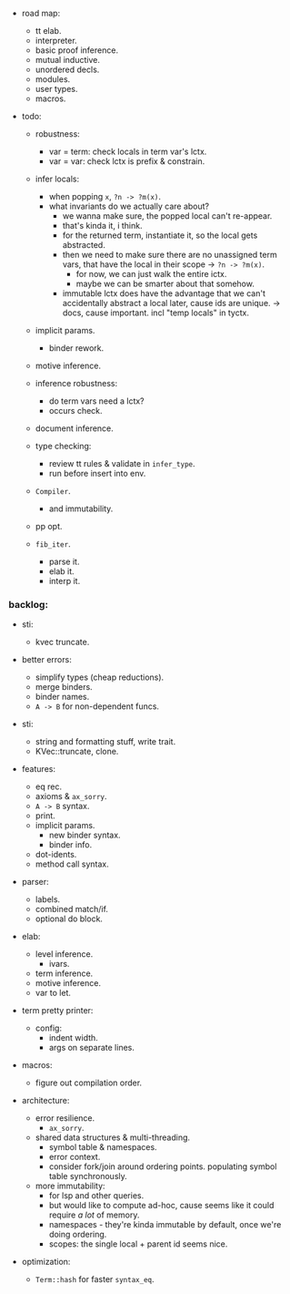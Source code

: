 
- road map:
    - tt elab.
    - interpreter.
    - basic proof inference.
    - mutual inductive.
    - unordered decls.
    - modules.
    - user types.
    - macros.

- todo:
    - robustness:
        - var = term: check locals in term var's lctx.
        - var = var: check lctx is prefix & constrain.
    - infer locals:
        - when popping `x`, `?n -> ?m(x)`.
        - what invariants do we actually care about?
            - we wanna make sure, the popped local can't re-appear.
            - that's kinda it, i think.
            - for the returned term, instantiate it, so the local gets abstracted.
            - then we need to make sure there are no unassigned term vars,
              that have the local in their scope -> `?n -> ?m(x)`.
                - for now, we can just walk the entire ictx.
                - maybe we can be smarter about that somehow.
            - immutable lctx does have the advantage that we can't accidentally
              abstract a local later, cause ids are unique.
              -> docs, cause important. incl "temp locals" in tyctx.

    - implicit params.
        - binder rework.

    - motive inference.

    - inference robustness:
        - do term vars need a lctx?
        - occurs check.

    - document inference.

    - type checking:
        - review tt rules & validate in `infer_type`.
        - run before insert into env.

    - `Compiler`.
        - and immutability.

    - pp opt.

    - `fib_iter`.
        - parse it.
        - elab it.
        - interp it.



### backlog:

- sti:
    - kvec truncate.

- better errors:
    - simplify types (cheap reductions).
    - merge binders.
    - binder names.
    - `A -> B` for non-dependent funcs.

- sti:
    - string and formatting stuff, write trait.
    - KVec::truncate, clone.

- features:
    - eq rec.
    - axioms & `ax_sorry`.
    - `A -> B` syntax.
    - print.
    - implicit params.
        - new binder syntax.
        - binder info.
    - dot-idents.
    - method call syntax.

- parser:
    - labels.
    - combined match/if.
    - optional do block.

- elab:
    - level inference.
        - ivars.
    - term inference.
    - motive inference.
    - var to let.

- term pretty printer:
    - config:
        - indent width.
        - args on separate lines.

- macros:
    - figure out compilation order.

- architecture:
    - error resilience.
        - `ax_sorry`.
    - shared data structures & multi-threading.
        - symbol table & namespaces.
        - error context.
        - consider fork/join around ordering points.
          populating symbol table synchronously.
    - more immutability:
        - for lsp and other queries.
        - but would like to compute ad-hoc, cause seems
          like it could require *a lot* of memory.
        - namespaces - they're kinda immutable by default,
          once we're doing ordering.
        - scopes: the single local + parent id seems nice.

- optimization:
    - `Term::hash` for faster `syntax_eq`.

